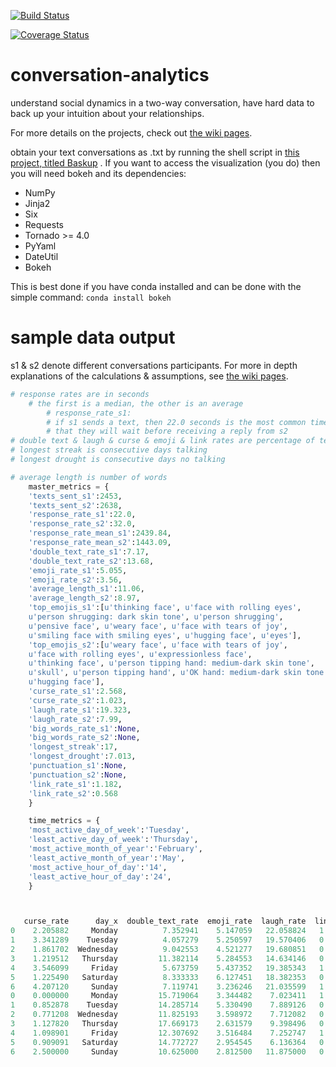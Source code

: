 [![Build Status](https://travis-ci.org/weAllWeGot/conversation-analytics.svg?branch=master)](https://travis-ci.org/weAllWeGot/conversation-analytics)

[![Coverage Status](https://coveralls.io/repos/github/weAllWeGot/conversation-analytics/badge.svg?branch=master)](https://coveralls.io/github/weAllWeGot/conversation-analytics?branch=master)



# conversation-analytics
understand social dynamics in a two-way conversation, have hard data to back up your intuition about your relationships.

For more details on the projects,  check out [the wiki pages](https://github.com/weAllWeGot/conversation-analytics/wiki).

obtain your text conversations as .txt by
running the shell script in [this project, titled Baskup](https://github.com/PeterKaminski09/baskup) .
If you want to access the visualization (you do) then you will need bokeh and its dependencies:
- NumPy
- Jinja2
- Six
- Requests
- Tornado >= 4.0
- PyYaml
- DateUtil
- Bokeh

This is best done if you have conda installed and can be done with the simple command:
`conda install bokeh`


# sample data output
s1 & s2 denote different conversations participants.
For more in depth explanations of the calculations & assumptions, see [the wiki pages](https://github.com/weAllWeGot/conversation-analytics/wiki).
```python
# response rates are in seconds
	# the first is a median, the other is an average
		# response_rate_s1: 
		# if s1 sends a text, then 22.0 seconds is the most common time 
		# that they will wait before receiving a reply from s2
# double text & laugh & curse & emoji & link rates are percentage of texts sent
# longest streak is consecutive days talking
# longest drought is consecutive days no talking

# average length is number of words
	master_metrics = {
	'texts_sent_s1':2453,
	'texts_sent_s2':2638,
	'response_rate_s1':22.0,
	'response_rate_s2':32.0,
	'response_rate_mean_s1':2439.84,
	'response_rate_mean_s2':1443.09,
	'double_text_rate_s1':7.17,
	'double_text_rate_s2':13.68,
	'emoji_rate_s1':5.055,
	'emoji_rate_s2':3.56,
	'average_length_s1':11.06,
	'average_length_s2':8.97,
	'top_emojis_s1':[u'thinking face', u'face with rolling eyes',
	u'person shrugging: dark skin tone', u'person shrugging',
	u'pensive face', u'weary face', u'face with tears of joy',
	u'smiling face with smiling eyes', u'hugging face', u'eyes'],
	'top_emojis_s2':[u'weary face', u'face with tears of joy',
	u'face with rolling eyes', u'expressionless face',
	u'thinking face', u'person tipping hand: medium-dark skin tone',
	u'skull', u'person tipping hand', u'OK hand: medium-dark skin tone',
	u'hugging face'],
	'curse_rate_s1':2.568,
	'curse_rate_s2':1.023,
	'laugh_rate_s1':19.323,
	'laugh_rate_s2':7.99,
	'big_words_rate_s1':None,
	'big_words_rate_s2':None,
	'longest_streak':17,
	'longest_drought':7.013,
	'punctuation_s1':None,
	'punctuation_s2':None,
	'link_rate_s1':1.182,
	'link_rate_s2':0.568
	}

	time_metrics = {
	'most_active_day_of_week':'Tuesday',
	'least_active_day_of_week':'Thursday',
	'most_active_month_of_year':'February',
	'least_active_month_of_year':'May',
	'most_active_hour_of_day':'14',
	'least_active_hour_of_day':'24',
	}



   curse_rate      day_x  double_text_rate  emoji_rate  laugh_rate  link_rate  participant  wait_time 
0    2.205882     Monday          7.352941    5.147059   22.058824   1.838235           Me       65.0
1    3.341289    Tuesday          4.057279    5.250597   19.570406   0.954654           Me       20.0
2    1.861702  Wednesday          9.042553    4.521277   19.680851   0.531915           Me       37.0
3    1.219512   Thursday         11.382114    5.284553   14.634146   0.406504           Me       44.0
4    3.546099     Friday          5.673759    5.437352   19.385343   1.891253           Me       22.0
5    1.225490   Saturday          8.333333    6.127451   18.382353   0.735294           Me       38.5
6    4.207120     Sunday          7.119741    3.236246   21.035599   1.941748           Me       38.0
0    0.000000     Monday         15.719064    3.344482    7.023411   1.337793       Friend       32.5
1    0.852878    Tuesday         14.285714    5.330490    7.889126   0.213220       Friend       14.0
2    0.771208  Wednesday         11.825193    3.598972    7.712082   0.514139       Friend       20.0
3    1.127820   Thursday         17.669173    2.631579    9.398496   0.000000       Friend       30.0
4    1.098901     Friday         12.307692    3.516484    7.252747   1.318681       Friend       21.0
5    0.909091   Saturday         14.772727    2.954545    6.136364   0.454545       Friend       28.0
6    2.500000     Sunday         10.625000    2.812500   11.875000   0.000000       Friend       18.0 

```




